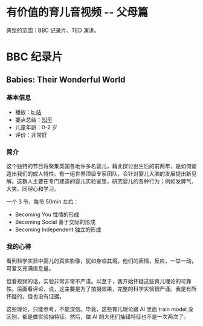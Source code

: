 有价值的育儿音视频 -- 父母篇
===

典型的范围：BBC 记录片、TED 演讲。

# BBC 纪录片

## Babies: Their Wonderful World

### 基本信息

- 播放：[b 站](https://www.bilibili.com/video/BV134411E7z7)
- 要点总结：[知乎](https://zhuanlan.zhihu.com/p/54161732)
- 儿童年龄：0-2 岁
- 评价：非常好

### 简介

这个独特的节目将聚集英国各地许多名婴儿，藉此探讨出生后的前两年，是如何塑造出我们的成人特性。有一组世界顶级专家团队，会针对婴儿大脑的发展提出新见解。这群人主要在专门建造的婴儿实验室里，研究婴儿的各种行为；例如发脾气、大笑、同理心和学习。

一个 3 节，每节 50min 左右：

- Becoming You 性情的形成
- Becoming Social 善于交际的形成
- Becoming Independent 独立的形成

### 我的心得

看到科学实验中婴儿的真实影像，犹如身临其境。他们的表情，反应，一举一动，可爱又充满信息量。

但看视频的话，实验非常非常不严谨。以至于，我开始怀疑这些育儿理论的可靠性。后面看评论，说，这主要是为了拍摄效果，完整的科学实验很严谨。我是有所怀疑的，但也没有证据。

这些理论，只能参考，不能深信。毕竟，这些育儿理论跟 AI 里面 train model 没区别，都是做实验抽特征。然后，做 AI 的大佬们抽错特征也不是一次两次了。
